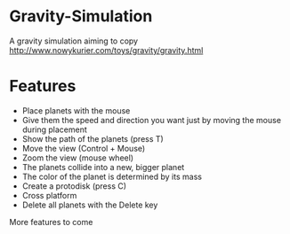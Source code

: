 Gravity-Simulation
==================

A gravity simulation aiming to copy http://www.nowykurier.com/toys/gravity/gravity.html

Features
========

* Place planets with the mouse
* Give them the speed and direction you want just by moving the mouse during placement
* Show the path of the planets (press T)
* Move the view (Control + Mouse)
* Zoom the view (mouse wheel)
* The planets collide into a new, bigger planet
* The color of the planet is determined by its mass
* Create a protodisk (press C)
* Cross platform
* Delete all planets with the Delete key

More features to come

